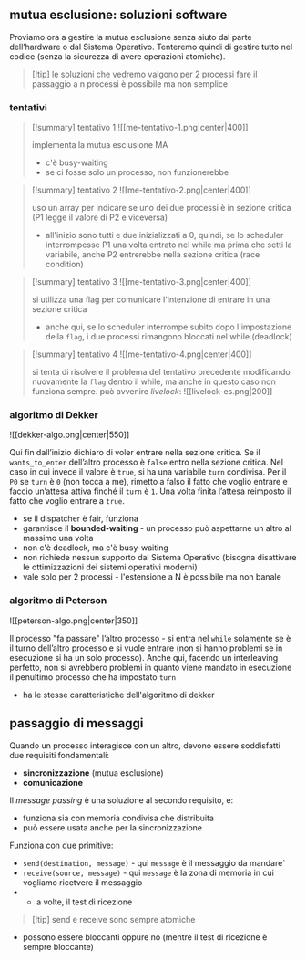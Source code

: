 ## mutua esclusione: soluzioni software
Proviamo ora a gestire la mutua esclusione senza aiuto dal parte dell’hardware o dal Sistema Operativo. Tenteremo quindi di gestire tutto nel codice (senza la sicurezza di avere operazioni atomiche).

>[!tip] le soluzioni che vedremo valgono per 2 processi
>fare il passaggio a n processi è possibile ma non semplice
### tentativi
> [!summary] tentativo 1
> ![[me-tentativo-1.png|center|400]]
> 
> implementa la mutua esclusione MA
> - c'è busy-waiting
> - se ci fosse solo un processo, non funzionerebbe

> [!summary] tentativo 2
> ![[me-tentativo-2.png|center|400]]
> 
> uso un array per indicare se uno dei due processi è in sezione critica (P1 legge il valore di P2 e viceversa)
> - all'inizio sono tutti e due inizializzati a 0, quindi, se lo scheduler interrompesse P1 una volta entrato nel while ma prima che setti la variabile, anche P2 entrerebbe nella sezione critica (race condition)

> [!summary] tentativo 3
> ![[me-tentativo-3.png|center|400]]
> 
> si utilizza una flag per comunicare l'intenzione di entrare in una sezione critica
> - anche qui, se lo scheduler interrompe subito dopo l'impostazione della `flag`, i due processi rimangono bloccati nel while (deadlock)

> [!summary] tentativo 4
> ![[me-tentativo-4.png|center|400]]
> 
>si tenta di risolvere il problema del tentativo precedente modificando nuovamente la `flag` dentro il while, ma anche in questo caso non funziona sempre.
>può avvenire *livelock*: 
>![[livelock-es.png|200]]

### algoritmo di Dekker
![[dekker-algo.png|center|550]]

Qui fin dall’inizio dichiaro di voler entrare nella sezione critica. Se il `wants_to_enter` dell’altro processo è `false` entro nella sezione critica. Nel caso in cui invece il valore è `true`, si ha una variabile `turn` condivisa. Per il `P0` se `turn` è `0` (non tocca a me), rimetto a falso il fatto che voglio entrare e faccio un’attesa attiva finché il `turn` è `1`. Una volta finita l’attesa reimposto il fatto che voglio entrare a `true`.
- se il dispatcher è fair, funziona
- garantisce il **bounded-waiting** - un processo può aspettarne un altro al massimo una volta
- non c'è deadlock, ma c'è busy-waiting
- non richiede nessun supporto dal Sistema Operativo (bisogna disattivare le ottimizzazioni dei sistemi operativi moderni)
- vale solo per 2 processi - l'estensione a N è possibile ma non banale

### algoritmo di Peterson
![[peterson-algo.png|center|350]]

Il processo "fa passare" l’altro processo - si entra nel `while` solamente se è il turno dell’altro processo e si vuole entrare (non si hanno problemi se in esecuzione si ha un solo processo). Anche qui, facendo un interleaving perfetto, non si avrebbero problemi in quanto viene mandato in esecuzione il penultimo processo che ha impostato `turn`

- ha le stesse caratteristiche dell'algoritmo di dekker
## passaggio di messaggi
Quando un processo interagisce con un altro, devono essere soddisfatti due requisiti fondamentali:
- **sincronizzazione** (mutua esclusione)
- **comunicazione**

Il *message passing* è una soluzione al secondo requisito, e:
- funziona sia con memoria condivisa che distribuita
- può essere usata anche per la sincronizzazione

Funziona con due primitive:
- `send(destination, message)` - qui `message` è il messaggio da mandare`
- `receive(source, message)` - qui `message` è la zona di memoria in cui vogliamo ricetvere il messaggio
- + a volte, il test di ricezione

>[!tip] send e receive sono sempre atomiche
>

- possono essere bloccanti oppure no (mentre il test di ricezione è sempre bloccante)



